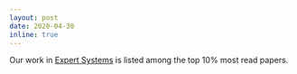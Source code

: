 ```yaml
---
layout: post
date: 2020-04-30
inline: true
---
```


Our work in <a rel="external nofollow" href="https://onlinelibrary.wiley.com/doi/abs/10.1111/exsy.12327" target="_blank">Expert Systems</a> is listed among the top 10% most read papers.
